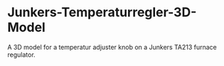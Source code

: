 # Junkers-Temperaturregler-3D-Model
A 3D model for a temperatur adjuster knob on a Junkers TA213 furnace regulator.
